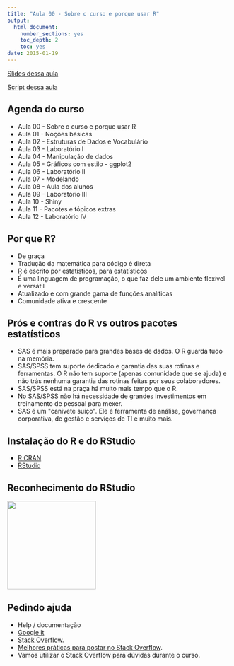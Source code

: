 ```yaml
---
title: "Aula 00 - Sobre o curso e porque usar R"
output:
  html_document:
    number_sections: yes
    toc_depth: 2
    toc: yes
date: 2015-01-19
---
```


<a href="http://curso-r.github.io/slides/aula_00_01_apresentacao.html" target="_blank">Slides dessa aula</a>

<a href="http://curso-r.github.io/script/aula_00_01_script.R" target="_blank">Script dessa aula</a>

## Agenda do curso 

* Aula 00 - Sobre o curso e porque usar R
* Aula 01 - Noções básicas
* Aula 02 - Estruturas de Dados e Vocabulário
* Aula 03 - Laboratório I
* Aula 04 - Manipulação de dados
* Aula 05 - Gráficos com estilo - ggplot2
* Aula 06 - Laboratório II
* Aula 07 - Modelando
* Aula 08 - Aula dos alunos
* Aula 09 - Laboratório III
* Aula 10 - Shiny
* Aula 11 - Pacotes e tópicos extras
* Aula 12 - Laboratório IV

## Por que R?

* De graça
* Tradução da matemática para código é direta
* R é escrito por estatísticos, para estatísticos
* É uma linguagem de programação, o que faz dele um ambiente flexível e versátil
* Atualizado e com grande gama de funções analíticas
* Comunidade ativa e crescente

## Prós e contras do R vs outros pacotes estatísticos

* SAS é mais preparado para grandes bases de dados. O R guarda tudo na memória.
* SAS/SPSS tem suporte dedicado e garantia das suas rotinas e ferramentas. O R não tem suporte (apenas comunidade que se ajuda) e não trás nenhuma garantia das rotinas feitas por seus colaboradores.
* SAS/SPSS está na praça há muito mais tempo que o R.
* No SAS/SPSS não há necessidade de grandes investimentos em treinamento de pessoal para mexer.
* SAS é um "canivete suíço". Ele é ferramenta de análise, governança corporativa, de gestão e serviços de TI e muito mais.

## Instalação do R e do RStudio

- [R CRAN](http://cran.r-project.org/)
- [RStudio](http://www.rstudio.com/)

## Reconhecimento do RStudio

<img src="http://www.rstudio.com/wp-content/uploads/2014/06/RStudio-Ball.png" style="width:200px;"></img>

## Pedindo ajuda

- Help / documentação
- [Google it](http://bit.ly/1u7tlv1)
- [Stack Overflow](http://stackoverflow.com/).
- [Melhores práticas para postar no Stack Overflow](http://stackoverflow.com/help/how-to-ask).
- Vamos utilizar o Stack Overflow para dúvidas durante o curso.
